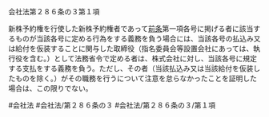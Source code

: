 会社法第２８６条の３第１項

新株予約権を行使した新株予約権者であって[前条](会社法＿＿＿＿第２８６条の２第１項)第一項各号に掲げる者に該当するものが当該各号に定める行為をする義務を負う場合には、当該各号の払込み又は給付を仮装することに関与した取締役（指名委員会等設置会社にあっては、執行役を含む。）として法務省令で定める者は、株式会社に対し、当該各号に規定する支払をする義務を負う。ただし、その者（当該払込み又は当該給付を仮装したものを除く。）がその職務を行うについて注意を怠らなかったことを証明した場合は、この限りでない。

#会社法
#会社法/第２８６条の３
#会社法/第２８６条の３/第１項

